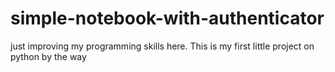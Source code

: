 # simple-notebook-with-authenticator
just improving my programming skills here. This is my first little project on python by the way
